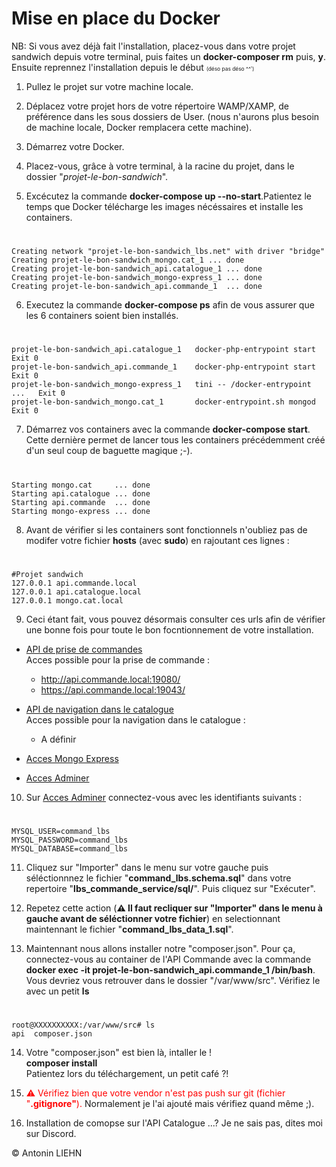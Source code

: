 # Mise en place du Docker
NB: Si vous avez déjà fait l'installation, placez-vous dans votre projet sandwich depuis votre terminal, puis faites un <b>docker-composer rm</b> puis, <b>y</b>.<br/>
Ensuite reprennez l'installation depuis le début <span style="font-size:0.6em;">(déso pas déso ^^')</span>
1. Pullez le projet sur votre machine locale.
2. Déplacez votre projet hors de votre répertoire WAMP/XAMP, de préférence dans les sous dossiers de User. (nous n'aurons plus besoin de machine locale, Docker remplacera cette machine).

3. Démarrez votre Docker.

4. Placez-vous, grâce à votre terminal, à la racine du projet, dans le dossier "<i>projet-le-bon-sandwich</i>".


5. Excécutez la commande <b>docker-compose up --no-start</b>.Patientez le temps que Docker télécharge les images nécéssaires et installe les containers.
# 
    Creating network "projet-le-bon-sandwich_lbs.net" with driver "bridge"
    Creating projet-le-bon-sandwich_mongo.cat_1 ... done
    Creating projet-le-bon-sandwich_api.catalogue_1 ... done
    Creating projet-le-bon-sandwich_mongo-express_1 ... done
    Creating projet-le-bon-sandwich_api.commande_1  ... done

6. Executez la commande <b>docker-compose ps</b> afin de vous assurer que les 6 containers soient bien installés.
#
    projet-le-bon-sandwich_api.catalogue_1   docker-php-entrypoint start      Exit 0        
    projet-le-bon-sandwich_api.commande_1    docker-php-entrypoint start      Exit 0        
    projet-le-bon-sandwich_mongo-express_1   tini -- /docker-entrypoint ...   Exit 0        
    projet-le-bon-sandwich_mongo.cat_1       docker-entrypoint.sh mongod      Exit 0 

7. Démarrez vos containers avec la commande <b>docker-compose start</b>. Cette dernière permet de lancer tous les containers précédemment créé d'un seul coup de baguette magique ;-).
#
    Starting mongo.cat     ... done
    Starting api.catalogue ... done
    Starting api.commande  ... done
    Starting mongo-express ... done

8. Avant de vérifier si les containers sont fonctionnels n'oubliez pas de modifer votre fichier <b>hosts</b> (avec <b>sudo</b>) en rajoutant ces lignes :<br/>
# 
    #Projet sandwich
    127.0.0.1 api.commande.local
    127.0.0.1 api.catalogue.local
    127.0.0.1 mongo.cat.local

9. Ceci étant fait, vous pouvez désormais consulter ces urls afin de vérifier une bonne fois pour toute le bon focntionnement de votre installation.<br/>
- <a href="https://api.commande.local:19043">API de prise de commandes</a></br>
Acces possible pour la prise de commande :</br>
    - http://api.commande.local:19080/</br>
    - https://api.commande.local:19043/</br>

- <a href="https://api.catalogue.local:19143">API de navigation dans le catalogue</a></br>
Acces possible pour la navigation dans le catalogue :</br>
    - A définir</br>
- <a href="http://localhost:8081/">Acces Mongo Express</a></br>
- <a href="http://localhost:8080/">Acces Adminer</a></br>

10. Sur <a href="http://localhost:8080/">Acces Adminer</a> connectez-vous avec les identifiants suivants :
#
    MYSQL_USER=command_lbs
    MYSQL_PASSWORD=command_lbs
    MYSQL_DATABASE=command_lbs

11. Cliquez sur "Importer" dans le menu sur votre gauche puis séléctionnnez le fichier "<b>command_lbs.schema.sql</b>" dans votre repertoire "<b>lbs_commande_service/sql/</b>". Puis cliquez sur "Exécuter".

12. Repetez cette action (<b>⚠️ Il faut recliquer sur "Importer" dans le menu à gauche avant de séléctionner votre fichier</b>) en selectionnant maintennant le fichier "<b>command_lbs_data_1.sql</b>".

13. Maintennant nous allons installer notre "composer.json". Pour ça, connectez-vous au container de l'API Commande avec la commande <b>docker exec -it projet-le-bon-sandwich_api.commande_1 /bin/bash</b>.
Vous devriez vous retrouver dans le dossier "/var/www/src". Vérifiez le avec un petit <b>ls</b>
#
    root@XXXXXXXXXX:/var/www/src# ls
    api  composer.json

14. Votre "composer.json" est bien là, intaller le !</br>
<b>composer install</b></br>
Patientez lors du téléchargement, un petit café ?!

15. <span style="color:red;">⚠️ Vérifiez bien que votre vendor n'est pas push sur git (fichier "<b>.gitignore"</b>).</span> Normalement je l'ai ajouté mais vérifiez quand même ;).

16. Installation de comopse sur l'API Catalogue ...? Je ne sais pas, dites moi sur Discord.

© Antonin LIEHN